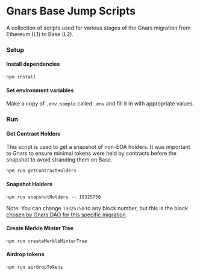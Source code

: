 # Gnars Base Jump Scripts

A collection of scripts used for various stages of the Gnars migration from Ethereum (L1) to Base (L2).

### Setup

#### Install dependencies
```shell
npm install
```

#### Set environment variables
Make a copy of `.env.sample` called `.env` and fill it in with appropriate values.

### Run

#### Get Contract Holders
This script is used to get a snapshot of non-EOA holders. It was important to Gnars to ensure minimal tokens were held by contracts before the snapshot to avoid stranding them on Base.
```shell
npm run getContractHolders
```

#### Snapshot Holders
```shell
npm run snapshotHolders -- 19325750
```
Note: You can change `19325750` to any block number, but this is the block [chosen by Gnars DAO for this specific migration](https://discord.com/channels/928811922244137020/929970602087952394/1211797897234874388).

#### Create Merkle Minter Tree
```shell
npm run createMerkleMinterTree
```

#### Airdrop tokens
```shell
npm run airdropTokens
```